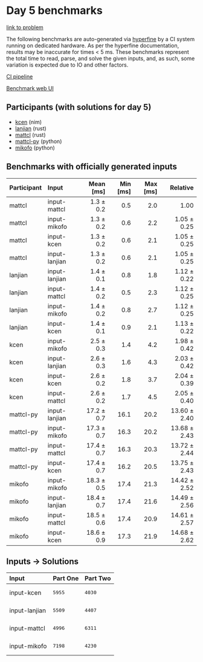 # Day 5 benchmarks

[link to problem](https://adventofcode.com/2024/day/5)

The following benchmarks are auto-generated via
[hyperfine](https://github.com/sharkdp/hyperfine) by a CI system running on
dedicated hardware. As per the hyperfine documentation, results may be
inaccurate for times < 5 ms. These benchmarks represent the total time to read,
parse, and solve the given inputs, and, as such, some variation is expected due
to IO and other factors.

[CI pipeline](http://ci.papercode.net:8080/teams/main/pipelines/aoc2024)

[Benchmark web UI](https://aoc.ancalagon.black)


## Participants (with solutions for day 5)

- [kcen](https://github.com/kcen/aoc2024) (nim)
- [lanjian](https://github.com/lanjian/aoc-2024) (rust)
- [mattcl](https://github.com/mattcl/aoc2024) (rust)
- [mattcl-py](https://github.com/mattcl/aoc2024-py) (python)
- [mikofo](https://github.com/mikofo/aoc2024) (python)


## Benchmarks with officially generated inputs

| Participant | Input | Mean [ms] | Min [ms] | Max [ms] | Relative |
|:---|:---|---:|---:|---:|---:|
| mattcl | input-mattcl | 1.3 ± 0.2 | 0.5 | 2.0 | 1.00 |
| mattcl | input-mikofo | 1.3 ± 0.2 | 0.6 | 2.2 | 1.05 ± 0.25 |
| mattcl | input-kcen | 1.3 ± 0.2 | 0.6 | 2.1 | 1.05 ± 0.25 |
| mattcl | input-lanjian | 1.3 ± 0.2 | 0.6 | 2.1 | 1.05 ± 0.25 |
| lanjian | input-lanjian | 1.4 ± 0.1 | 0.8 | 1.8 | 1.12 ± 0.22 |
| lanjian | input-mattcl | 1.4 ± 0.2 | 0.5 | 2.3 | 1.12 ± 0.25 |
| lanjian | input-mikofo | 1.4 ± 0.2 | 0.8 | 2.7 | 1.12 ± 0.25 |
| lanjian | input-kcen | 1.4 ± 0.1 | 0.9 | 2.1 | 1.13 ± 0.22 |
| kcen | input-mikofo | 2.5 ± 0.3 | 1.4 | 4.2 | 1.98 ± 0.42 |
| kcen | input-lanjian | 2.6 ± 0.3 | 1.6 | 4.3 | 2.03 ± 0.42 |
| kcen | input-kcen | 2.6 ± 0.2 | 1.8 | 3.7 | 2.04 ± 0.39 |
| kcen | input-mattcl | 2.6 ± 0.2 | 1.7 | 4.5 | 2.05 ± 0.40 |
| mattcl-py | input-lanjian | 17.2 ± 0.7 | 16.1 | 20.2 | 13.60 ± 2.40 |
| mattcl-py | input-mikofo | 17.3 ± 0.7 | 16.3 | 20.2 | 13.68 ± 2.43 |
| mattcl-py | input-mattcl | 17.4 ± 0.7 | 16.3 | 20.3 | 13.72 ± 2.44 |
| mattcl-py | input-kcen | 17.4 ± 0.7 | 16.2 | 20.5 | 13.75 ± 2.43 |
| mikofo | input-mikofo | 18.3 ± 0.5 | 17.4 | 21.3 | 14.42 ± 2.52 |
| mikofo | input-lanjian | 18.4 ± 0.7 | 17.4 | 21.6 | 14.49 ± 2.56 |
| mikofo | input-mattcl | 18.5 ± 0.6 | 17.4 | 20.9 | 14.61 ± 2.57 |
| mikofo | input-kcen | 18.6 ± 0.9 | 17.3 | 21.9 | 14.68 ± 2.62 |


## Inputs -> Solutions

| Input | Part One | Part Two |
|:---|:---|:---|
|input-kcen|<pre>5955</pre>|<pre>4030</pre>|
|input-lanjian|<pre>5509</pre>|<pre>4407</pre>|
|input-mattcl|<pre>4996</pre>|<pre>6311</pre>|
|input-mikofo|<pre>7198</pre>|<pre>4230</pre>|